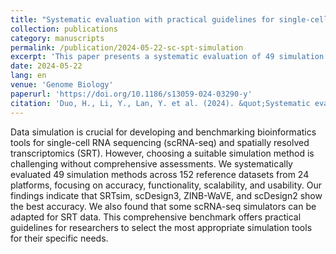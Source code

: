 ```yaml
---
title: "Systematic evaluation with practical guidelines for single-cell and spatially resolved transcriptomics data simulation under multiple scenarios"
collection: publications
category: manuscripts
permalink: /publication/2024-05-22-sc-spt-simulation
excerpt: 'This paper presents a systematic evaluation of 49 simulation methods for single-cell RNA sequencing (scRNA-seq) and spatially resolved transcriptomics (SRT) data, providing practical guidelines for selecting appropriate simulators.'
date: 2024-05-22
lang: en
venue: 'Genome Biology'
paperurl: 'https://doi.org/10.1186/s13059-024-03290-y'
citation: 'Duo, H., Li, Y., Lan, Y. et al. (2024). &quot;Systematic evaluation with practical guidelines for single-cell and spatially resolved transcriptomics data simulation under multiple scenarios.&quot; <i>Genome Biology</i>. 25:145.'
---
```

Data simulation is crucial for developing and benchmarking bioinformatics tools for single-cell RNA sequencing (scRNA-seq) and spatially resolved transcriptomics (SRT). However, choosing a suitable simulation method is challenging without comprehensive assessments. We systematically evaluated 49 simulation methods across 152 reference datasets from 24 platforms, focusing on accuracy, functionality, scalability, and usability. Our findings indicate that SRTsim, scDesign3, ZINB-WaVE, and scDesign2 show the best accuracy. We also found that some scRNA-seq simulators can be adapted for SRT data. This comprehensive benchmark offers practical guidelines for researchers to select the most appropriate simulation tools for their specific needs.